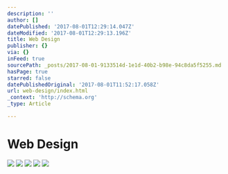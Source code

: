 ```yaml
---
description: ''
author: []
datePublished: '2017-08-01T12:29:14.047Z'
dateModified: '2017-08-01T12:29:13.196Z'
title: Web Design
publisher: {}
via: {}
inFeed: true
sourcePath: _posts/2017-08-01-9133514d-1e1d-40b2-b98e-94c8da5f5255.md
hasPage: true
starred: false
datePublishedOriginal: '2017-08-01T11:52:17.058Z'
url: web-design/index.html
_context: 'http://schema.org'
_type: Article

---
```

# Web Design
![](https://the-grid-user-content.s3-us-west-2.amazonaws.com/02ff9b9a-d383-434f-a72e-09a57b7752a7.png)
![](https://s3-us-west-2.amazonaws.com/the-grid-img/p/0af38b1c3a0366fc34a7714df09a7494e6e05248.png)
![](https://imgflo.herokuapp.com/graph/2b2431f8e7ba7b0/4c2e0ab101ef2c3bdd7e88a9106a2690/croprotate.png?cropheight=6561&cropwidth=3070&degrees=0&input=https%3A%2F%2Fthe-grid-user-content.s3-us-west-2.amazonaws.com%2F2248dc3e-9394-41ed-937d-b49c736f348e.png&x=0&y=0)
![](https://the-grid-user-content.s3-us-west-2.amazonaws.com/5485945c-3bc2-40e1-867e-bf419ba20d84.png)
![](https://imgflo.herokuapp.com/graph/2b2431f8e7ba7b0/560c2e1ce290c9d9f3b2c9c9204a9575/croprotate.jpg?cropheight=23410&cropwidth=4573&degrees=0&input=https%3A%2F%2Fthe-grid-user-content.s3-us-west-2.amazonaws.com%2F9b7c802a-5308-4838-b886-7967fb2af1cf.jpg&x=0&y=0)